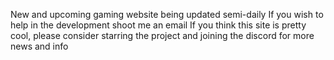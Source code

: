New and upcoming gaming website being updated semi-daily
If you wish to help in the development shoot me an email
If you think this site is pretty cool, please consider starring the project and joining the discord for more news and info